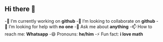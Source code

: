 ## Hi there 👋

-🔭 I’m currently working on **github**
-👯 I’m looking to collaborate on **github**
-🤔 I’m looking for help with **no one**
-💬 Ask me about **anything**
-📫 How to reach me: **Whatsapp**
-😄 Pronouns: **he/him**
-⚡ Fun fact: **i love math**
<!--
**KJS2022/KJS2022** is a ✨ _special_ ✨ repository because its `README.md` (this file) appears on your GitHub profile.

Here are some ideas to get you started:


-->
